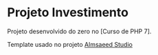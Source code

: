 # Projeto Investimento

Projeto desenvolvido do zero no [Curso de PHP 7].

Template usado no projeto [Almsaeed Studio](https://almsaeedstudio.com)